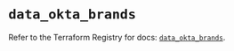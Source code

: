 # `data_okta_brands`

Refer to the Terraform Registry for docs: [`data_okta_brands`](https://registry.terraform.io/providers/okta/okta/4.20.0/docs/data-sources/brands).
